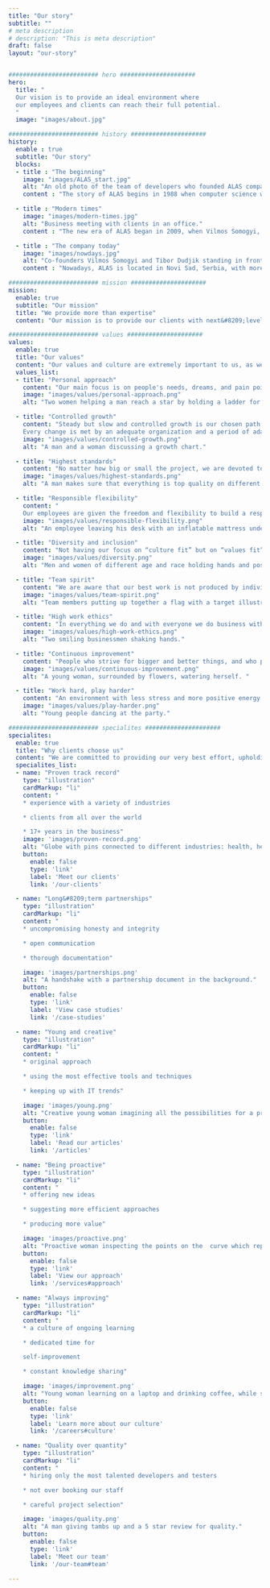 ```yaml
---
title: "Our story"
subtitle: ""
# meta description
# description: "This is meta description"
draft: false
layout: "our-story"


######################### hero #####################
hero:
  title: "
  Our vision is to provide an ideal environment where
  our employees and clients can reach their full potential.
  "
  image: "images/about.jpg"

######################### history #####################
history:
  enable : true
  subtitle: "Our story"
  blocks:
  - title : "The beginning"
    image: "images/ALAS_start.jpg"
    alt: "An old photo of the team of developers who founded ALAS company."
    content : "The story of ALAS begins in 1988 when computer science was just finding its footing in Serbia. Sandor Somogyi and Dragan Nedeljkovic, the advocates of the application of computer technology, have joined forces with some of the most important IT developers in Zrenjanin and founded the company that has become the symbol of change, a synonym of modern times, and the correct way of incorporating and developing information technologies in large agricultural and manufacturing systems."

  - title : "Modern times"
    image: "images/modern-times.jpg"
    alt: "Business meeting with clients in an office."
    content : "The new era of ALAS began in 2009, when Vilmos Somogyi, Sandor's son, took over as the CEO. Together with Tibor Dudjik, they shifted the company's focus to outsourcing IT services while upholding the primary ideology of finding the best way to integrate the most recent information technologies into all industries, prioritizing quality, and fostering a welcoming workplace environment for them and their coworkers."

  - title : "The company today"
    image: "images/nowdays.jpg"
    alt: "Co-founders Vilmos Somogyi and Tibor Dudjik standing in front of the new ALAS logo and company values mural on the wall."
    content : "Nowadays, ALAS is located in Novi Sad, Serbia, with more than 30 experts on [our team](/our-team). Although the company has grown significantly, it still keeps its non‑corporate, people‑focused approach, home‑like atmosphere, and family values at its core. [Our clients](/our-clients) from all over the world appreciate our enthusiasm for innovation and dedication to quality. With our knowledge and experience, we successfully handle even the most demanding projects in the financial, accounting, and healthcare sectors - fields with zero tolerance for errors."

######################### mission #####################
mission:
  enable: true
  subtitle: "Our mission"
  title: "We provide more than expertise"
  content: "Our mission is to provide our clients with next&#8209;level service, which includes not just deep domain expertise, but also a sense of ownership and responsibility. We cultivate a culture of loyal and committed colleagues who care and are cared for."

######################### values #####################
values:
  enable: true
  title: "Our values"
  content: "Our values and culture are extremely important to us, as we believe that only an environment that is supportive and collaborative can help us accomplish our maximum."
  values_list:
  - title: "Personal approach"
    content: "Our main focus is on people's needs, dreams, and pain points. They guide us as we try to solve their problems, offer advice, set the direction, and create the optimal work model."
    image: "images/values/personal-approach.png"
    alt: "Two women helping a man reach a star by holding a ladder for him."

  - title: "Controlled growth"
    content: "Steady but slow and controlled growth is our chosen path.
    Every change is met by an adequate organization and a period of adaptation, ensuring the quality of work is not affected."
    image: "images/values/controlled-growth.png"
    alt: "A man and a woman discussing a growth chart."

  - title: "Highest standards"
    content: "No matter how big or small the project, we are devoted to giving our very best, maintaining rigorous standards, and holding ourselves accountable for the results. We take great care to fully grasp our client's needs and see the whole picture."
    image: "images/values/highest-standards.png"
    alt: "A man makes sure that everything is top quality on different devices and gives a quality quarantine."

  - title: "Responsible flexibility"
    content: "
    Our employees are given the freedom and flexibility to build a responsible work&#8209;life model that reflects the needs of their unique lifestyles while still enabling them to achieve maximum productivity."
    image: "images/values/responsible-flexibility.png"
    alt: "An employee leaving his desk with an inflatable mattress under his arm and going to the beach."

  - title: "Diversity and inclusion"
    content: "Not having our focus on “culture fit” but on “values fit” and “culture contribution” helps us hire people who share our goals, not necessarily our viewpoints or backgrounds. Our philosophy is that bringing your authentic self to work, helps build a vibrant community that can move mountains."
    image: "images/values/diversity.png"
    alt: "Men and women of different age and race holding hands and posing for a photo."

  - title: "Team spirit"
    content: "We are aware that our best work is not produced by individuals but by collaboration, dependability of each member, putting “us” before “me”, selfless knowledge sharing, everyday encouragement, and support. We thrive in a positive environment where everybody’s heard and understood."
    image: "images/values/team-spirit.png"
    alt: "Team members putting up together a flag with a target illustration on it."

  - title: "High work ethics"
    content: "In everything we do and with everyone we do business with, we act with uncompromising honesty and integrity. This specifically means transparent communication, respecting deadlines and budgets, being upfront when errors occur, and taking ownership of everything we do."
    image: "images/values/high-work-ethics.png"
    alt: "Two smiling businessmen shaking hands."

  - title: "Continuous improvement"
    content: "People who strive for bigger and better things, and who put extra effort into their individual growth are very precious to us. We are here to guide them on their road to success, empower them to reach their full potential, and shift to a growth mindset."
    image: "images/values/continuous-improvement.png"
    alt: "A young woman, surrounded by flowers, watering herself. "

  - title: "Work hard, play harder"
    content: "An environment with less stress and more positive energy is what we all strive for. Alas is about giving everybody their space and a distraction&#8209;free environment, as well as opportunities for fun, relaxation, and socializing."
    image: "images/values/play-harder.png"
    alt: "Young people dancing at the party."

######################### specialites #####################
specialites:
  enable: true
  title: "Why clients choose us"
  content: "We are committed to providing our very best effort, upholding rigorous standards, and accepting responsibility for the outcomes, regardless of how big or small the project is."
  specialites_list:
  - name: "Proven track record"
    type: "illustration"
    cardMarkup: "li"
    content: "
    * experience with a variety of industries

    * clients from all over the world

    * 17+ years in the business"
    image: 'images/proven-record.png'
    alt: "Globe with pins connected to different industries: health, healthcare, airplane transport, data analytics, e-learning, manufacturing, finances, and telecommunication."
    button:
      enable: false
      type: 'link'
      label: 'Meet our clients'
      link: '/our-clients'

  - name: "Long&#8209;term partnerships"
    type: "illustration"
    cardMarkup: "li"
    content: "
    * uncompromising honesty and integrity

    * open communication

    * thorough documentation"

    image: 'images/partnerships.png'
    alt: "A handshake with a partnership document in the background."
    button:
      enable: false
      type: 'link'
      label: 'View case studies'
      link: '/case-studies'

  - name: "Young and creative"
    type: "illustration"
    cardMarkup: "li"
    content: "
    * original approach

    * using the most effective tools and techniques

    * keeping up with IT trends"

    image: 'images/young.png'
    alt: "Creative young woman imagining all the possibilities for a product: new ideas, processes, people, marketing and lounching."
    button:
      enable: false
      type: 'link'
      label: 'Read our articles'
      link: '/articles'

  - name: "Being proactive"
    type: "illustration"
    cardMarkup: "li"
    content: "
    * offering new ideas

    * suggesting more efficient approaches

    * producing more value"

    image: 'images/proactive.png'
    alt: "Proactive woman inspecting the points on the  curve which represents a process."
    button:
      enable: false
      type: 'link'
      label: 'View our approach'
      link: '/services#approach'

  - name: "Always improving"
    type: "illustration"
    cardMarkup: "li"
    content: "
    * a culture of ongoing learning

    * dedicated time for

    self-improvement

    * constant knowledge sharing"

    image: 'images/improvement.png'
    alt: "Young woman learning on a laptop and drinking coffee, while sitting on a stack of books."
    button:
      enable: false
      type: 'link'
      label: 'Learn more about our culture'
      link: '/careers#culture'

  - name: "Quality over quantity"
    type: "illustration"
    cardMarkup: "li"
    content: "
    * hiring only the most talented developers and testers

    * not over booking our staff

    * careful project selection"

    image: 'images/quality.png'
    alt: "A man giving tambs up and a 5 star review for quality."
    button:
      enable: false
      type: 'link'
      label: 'Meet our team'
      link: '/our-team#team'

---
```

